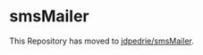 smsMailer
=========

This Repository has moved to [jdpedrie/smsMailer](http://github.com/jdpedrie/smsMailer).
